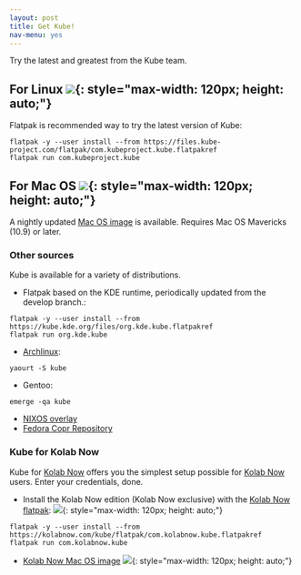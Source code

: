 ```yaml
---
layout: post
title: Get Kube!
nav-menu: yes
---
```


Try the latest and greatest from the Kube team.

## For Linux ![](http://cmollekopf.hopto.org:8010/badges/nightlyflatpak.svg){: style="max-width: 120px; height: auto;"}
Flatpak is recommended way to try the latest version of Kube:
```
flatpak -y --user install --from https://files.kube-project.com/flatpak/com.kubeproject.kube.flatpakref
flatpak run com.kubeproject.kube
```

## For Mac OS ![](http://cmollekopf.hopto.org:8010/badges/osxbuild.svg){: style="max-width: 120px; height: auto;"}
A nightly updated [Mac OS image](https://files.kube-project.com/kube.dmg) is available. Requires Mac OS Mavericks (10.9) or later.

### Other sources
Kube is available for a variety of distributions.

* Flatpak based on the KDE runtime, periodically updated from the develop branch.:
```
flatpak -y --user install --from https://kube.kde.org/files/org.kde.kube.flatpakref
flatpak run org.kde.kube
```
* [Archlinux](https://www.archlinux.org/packages/community/x86_64/kube/):
```
yaourt -S kube
```
* Gentoo:
```
emerge -qa kube
```
* [NIXOS overlay](https://github.com/cmollekopf/kube-nix.git)
* [Fedora Copr Repository](https://copr.fedorainfracloud.org/coprs/rajeeshknambiar/kube/)

### Kube for Kolab Now

Kube for [Kolab Now](https://kolabnow.com) offers you the simplest setup possible for [Kolab Now](https://kolabnow.com) users. Enter your credentials, done.

* Install the Kolab Now edition (Kolab Now exclusive) with the [Kolab Now flatpak](https://blogs.kolabnow.com/2017/09/27/kube-for-kolab-now): ![](http://cmollekopf.hopto.org:8010/badges/kolabnowflatpak.svg){: style="max-width: 120px; height: auto;"}
```
flatpak -y --user install --from https://kolabnow.com/kube/flatpak/com.kolabnow.kube.flatpakref
flatpak run com.kolabnow.kube
```
* [Kolab Now Mac OS image](https://files.kube-project.com/kube-kolabnow.dmg) ![](http://cmollekopf.hopto.org:8010/badges/kolabnowosxbuild.svg){: style="max-width: 120px; height: auto;"}
